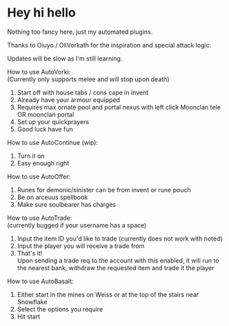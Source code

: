 # Hey hi hello

Nothing too fancy here, just my automated plugins.

Thanks to Oiuyo / OliVorkath for the inspiration and special attack logic. 

Updates will be slow as I'm still learning.

How to use AutoVorki:  
(Currently only supports melee and will stop upon death)
1. Start off with house tabs / cons cape in invent
2. Already have your armour equipped
3. Requires max ornate pool and portal nexus with left click Moonclan tele OR moonclan portal
4. Set up your quickprayers
5. Good luck have fun

How to use AutoContinue (wip):
1. Turn it on
2. Easy enough right

How to use AutoOffer:
1. Runes for demonic/sinister can be from invent or rune pouch
2. Be on arceuus spellbook
3. Make sure soulbearer has charges

How to use AutoTrade:  
(currently bugged if your username has a space)
1. Input the item ID you'd like to trade (currently does not work with noted)
2. Input the player you will receive a trade from
3. That's it!  
Upon sending a trade req to the account with this enabled, it will run to the nearest bank, withdraw the requested item and trade it the player

How to use AutoBasalt:
1. Either start in the mines on Weiss or at the top of the stairs near Snowflake
2. Select the options you require
3. Hit start
